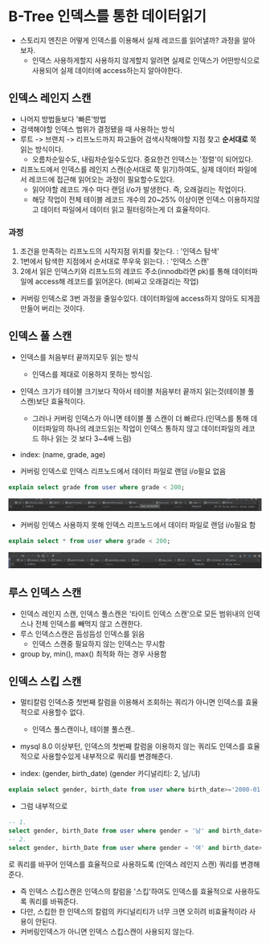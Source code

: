 # B-Tree 인덱스를 통한 데이터읽기
- 스토리지 엔진은 어떻게 인덱스를 이용해서 실제 레코드를 읽어낼까? 과정을 알아보자.
  - 인덱스 사용하게할지 사용하지 않게할지 알려면 실제로 인덱스가 어떤방식으로 사용되어 실제 데이터에 access하는지 알아야한다.

## 인덱스 레인지 스캔
- 나머지 방법들보다 '빠른'방법
- 검색해야할 인덱스 범위가 결정됐을 때 사용하는 방식
- 루트 -> 브랜치 -> 리프노드까지 파고들어 검색시작해야할 지점 찾고 **순서대로** 쭉 읽는 방식이다.
  - 오름차순일수도, 내림차순일수도있다. 중요한건 인덱스는 '정렬'이 되어있다.
- 리프노드에서 인덱스를 레인지 스캔(순서대로 쭉 읽기)하여도, 실제 데이터 파일에서 레코드에 접근해 읽어오는 과정이 필요할수도있다.
  - 읽어야할 레코드 개수 마다 랜덤 i/o가 발생한다. 즉, 오래걸리는 작업이다.
  - 해당 작업이 전체 테이블 레코드 개수의 20~25% 이상이면 인덱스 이용하지않고 데이터 파일에서 데이터 읽고 필터링하는게 더 효율적이다.

### 과정
1. 조건을 만족하는 리프노드의 시작지점 위치를 찾는다. : '인덱스 탐색'
2. 1번에서 탐색한 지점에서 순서대로 쭈우욱 읽는다. : '인덱스 스캔'
3. 2에서 읽은 인덱스키와 리프노드의 레코드 주소(innodb라면 pk)를 통해 데이터파일에 access해 레코드를 읽어온다. (비싸고 오래걸리는 작업)

- 커버링 인덱스로 3번 과정을 줄일수있다. 데이터파일에 access하지 않아도 되게끔 만들어 버리는 것이다.

## 인덱스 풀 스캔
- 인덱스를 처음부터 끝까지모두 읽는 방식
  - 인덱스를 제대로 이용하지 못하는 방식임.
- 인덱스 크기가 테이블 크기보다 작아서 테이블 처음부터 끝까지 읽는것(테이블 풀 스캔)보단 효율적이다.
  - 그러나 커버링 인덱스가 아니면 테이블 풀 스캔이 더 빠르다.(인덱스를 통해 데이터파일의 하나의 레코드읽는 작업이 인덱스 통하지 않고 데이터파일의 레코드 하나 읽는 것 보다 3~4배 느림)

- index: (name, grade, age)

- 커버링 인덱스로 인덱스 리프노드에서 데이터 파일로 랜덤 i/o필요 없음
```sql
explain select grade from user where grade < 200;
```
![인덱스 풀스캔](./images/index_full_scan.png)

- 커버링 인덱스 사용하지 못해 인덱스 리프노드에서 데이터 파일로 랜덤 i/o필요 함
```sql
explain select * from user where grade < 200;
```
![테이블 풀스캔](./images/table_full_scan.png)

## 루스 인덱스 스캔
- 인덱스 레인지 스캔, 인덱스 풀스캔은 '타이트 인덱스 스캔'으로 모든 범위내의 인덱스나 전체 인덱스를 빼먹지 않고 스캔한다.
- 루스 인덱스스캔은 듬성듬성 인덱스를 읽음
  - 인덱스 스캔중 필요하지 않는 인덱스는 무시함
- group by, min(), max() 최적화 하는 경우 사용함

## 인덱스 스킵 스캔
- 멀티칼럼 인덱스중 첫번째 칼럼을 이용해서 조회하는 쿼리가 아니면 인덱스를 효율적으로 사용할수 없다.
  - 인덱스 풀스캔이나, 테이블 풀스캔..
- mysql 8.0 이상부턴, 인덱스의 첫번째 칼럼을 이용하지 않는 쿼리도 인덱스를 효율적으로 사용할수있게 내부적으로 쿼리를 변경해준다.

- index: (gender, birth_date) (gender 카디널리티: 2, 남/녀)

```sql
explain select gender, birth_date from user where birth_date>='2000-01-01';
```

- 그럼 내부적으로
```sql
-- 1.
select gender, birth_Date from user where gender = '남' and birth_date>='2000-01-01'
-- 2.
select gender, birth_Date from user where gender = '여' and birth_date>='2000-01-01'
```
로 쿼리를 바꾸어 인덱스를 효율적으로 사용하도록 (인덱스 레인지 스캔) 쿼리를 변경해준다.

- 즉 인덱스 스킵스캔은 인덱스의 칼럼을 '스킵'하여도 인덱스를 효율적으로 사용하도록 쿼리를 바꿔준다.
- 다만, 스킵한 한 인덱스의 칼럼의 카디널리티가 너무 크면 오히려 비효율적이라 사용이 안된다.
- 커버링인덱스가 아니면 인덱스 스킵스캔이 사용되지 않는다.
